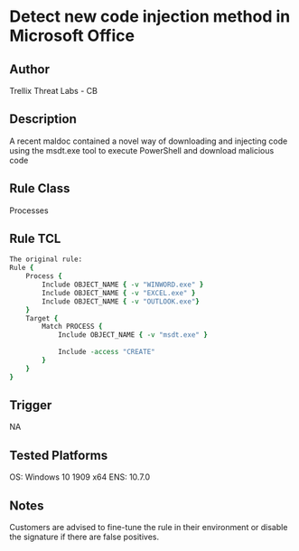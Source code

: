 # Detect new code injection method in Microsoft Office

## Author
Trellix Threat Labs - CB

## Description
A recent maldoc contained a novel way of downloading and injecting code using the msdt.exe tool to execute PowerShell and download malicious code
## Rule Class 
Processes

## Rule TCL
```tcl
The original rule: 
Rule {
    Process {
        Include OBJECT_NAME { -v "WINWORD.exe" }
        Include OBJECT_NAME { -v "EXCEL.exe" }
        Include OBJECT_NAME { -v "OUTLOOK.exe"}
    }
    Target {
        Match PROCESS {
            Include OBJECT_NAME { -v "msdt.exe" }
            
            Include -access "CREATE"
        }
    }
}
```

## Trigger
NA

## Tested Platforms
OS: Windows 10 1909 x64
ENS: 10.7.0

## Notes
Customers are advised to fine-tune the rule in their environment or disable the signature if there are false positives.
